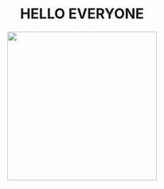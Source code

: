 <!DOCTYPE html>
<html>
 <head>
  <h1><center> HELLO EVERYONE </center></h1>
  </head>
  <body>
   <p align="center">
<img src="https://i.pinimg.com/736x/8c/fb/3d/8cfb3da600bd39ea7a591608f3b3660d.jpg"   height="300px"
      width="300px" >
   </p>
  </body>
</html>
